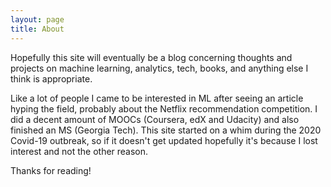 ```yaml
---
layout: page
title: About
---
```



Hopefully this site will eventually be a blog concerning thoughts and projects on machine learning, analytics, tech, books, and anything else I think is appropriate.

Like a lot of people I came to be interested in ML after seeing an article hyping the field, probably about the Netflix recommendation competition. I did a decent amount of MOOCs (Coursera, edX  and Udacity) and also
finished an MS (Georgia Tech). This site started on a whim during the 2020 Covid-19 outbreak, so if it doesn't get updated hopefully it's because I lost interest and not the other reason.


Thanks for reading!